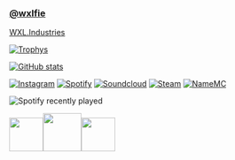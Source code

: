 ### [@wxlfie](https://discord.com/users/714978777830129725)

[WXL.Industries](https://discord.gg/3MRhPTmWjM)

[![Trophys](https://github-profile-trophy.vercel.app/?username=wxlfie646&theme=oldie&no-bg=true&no-frame=true&row=1&column=4)](https://github.com/ryo-ma/github-profile-trophy)

[![GitHub stats](https://github-readme-stats.vercel.app/api?username=wxlfie646&show_icons=true&theme=midnight-purple)](https://github.com/anuraghazra/github-readme-stats)

[![Instagram](https://img.shields.io/badge/Instagram-000000?style=for-the-badge&logo=GitHub&logoColor=white)](https://www.instagram.com/wxlfie646/)
[![Spotify](https://img.shields.io/badge/Spotify-000000?style=for-the-badge&logo=GitHub&logoColor=white)](https://open.spotify.com/user/31hdl67gyqtxnzvkzgsyrgf7s6cy?si=0933c1f87e794c5b&nd=1)
[![Soundcloud](https://img.shields.io/badge/SoundCloud-000000?style=for-the-badge&logo=GitHub&logoColor=white)](https://soundcloud.com/wxlfie646)
[![Steam](https://img.shields.io/badge/Steam-000000?style=for-the-badge&logo=GitHub&logoColor=white)](https://steamcommunity.com/profiles/76561199099186667)
[![NameMC](https://img.shields.io/badge/NameMC-000000?style=for-the-badge&logo=GitHub&logoColor=white)](https://namemc.com/profile/Wxlfie646)

![Spotify recently played](https://spotify-recently-played-readme.vercel.app/api?user=wxlfie646&count=1)

<img src="https://images-wixmp-ed30a86b8c4ca887773594c2.wixmp.com/i/a55359db-8be9-4150-8c22-c4f54b6dfc96/df1d241-485b9236-f0ac-4804-a77d-6495d852801d.png/v1/fit/w_404,h_455/c_language___black_icon_by_therealtamuno_df1d241-375w-2x.png" width="61"><img src="https://simpleicons.org/icons/cplusplus.svg" width="69"><img src="https://static-00.iconduck.com/assets.00/c-icon-455x512-nnvx09v8.png" width="61">

